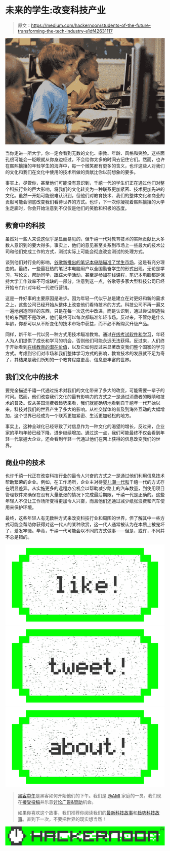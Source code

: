 # 未来的学生:改变科技产业

> 原文：<https://medium.com/hackernoon/students-of-the-future-transforming-the-tech-industry-e1df42631117>

![](img/16a2edf4a44e4fa5ead29581b77c7c50.png)

当你走进一所大学，你一定会看到无数的文化、宗教、年龄、风格和笑脸。这些面孔很可能会一眨眼就从你身边经过，不会给你太多的时间去记住它们。然而，也许在熙熙攘攘的年轻学生的海洋中，每一个微笑都有更多的含义，也许这些人对我们的文化和我们在文化中使用的技术所做的贡献比你以前想象的要多。

事实上，尽管你，甚至他们可能没有意识到，千禧一代的学生们正在通过他们对整个科技行业的巨大影响，将我们的文化转变为一种联系更加紧密、技术更加先进的文化。虽然一开始可能很难认识到，但他们对教育技术、我们的整体文化和商业的贡献可能会彻底改变我们看待世界的方式。也许，下一次你凝视着熙熙攘攘的大学生走廊时，你会开始注意到不仅仅是他们的笑脸和积极的态度。

## **教育中的科技**

虽然对一些人来说这似乎是显而易见的，但千禧一代对教育技术的实际贡献比大多数人意识到的要大得多。事实上，他们的意见甚至关系到市场上一些最大的技术公司和他们完成工作的方式，测试实际上可能会彻底改变测试的处理方式。

谈到他们对行业的影响，[谷歌新推出的笔记本电脑瞄准了学生市场](http://www.mycollegelaptop.com/tech-updates/googles-new-laptop-offerings-target-student-market/)，这是有充分理由的。最终，一些最狂热的笔记本电脑用户以全国勤奋学生的形式出现。无论是学习，写论文，帮助同学，跟踪大学活动，甚至是参加在线课程，笔记本电脑都是保持大学工作效率不可或缺的一部分。注意到这一点，谷歌等多家大型科技公司已经开始专门针对年轻一代进行营销。

这是一件好事的主要原因是进步。因为年轻一代似乎总是建立在对更好和新的需求之上，这些公司已经开始从整体上改变他们看待技术的方式。科技公司不再一遍又一遍地创造同样的东西，只是在每一次迭代中改进，而是认识到，通过尝试制造独特的东西而不是改进，他们最终可以每次都瞄准年轻市场。反过来，不管你是什么年龄，你都可以从不断变化的技术市场中获益，而不必不断购买升级产品。

同样，新千年一代以另一种方式用技术瞄准教育。通过[在线考试软件和学习](http://www.examtesting.com/blogdetails.aspx?id=10055)，年轻人为人们提供了成长和学习的机会，否则他们可能永远无法获得。反过来，人们终于开始看到[在线教育的潜在价值](https://www.faulkner.edu/2017/01/hidden-value-online-education/)，以及它如何反过来显著改变我们整个国家的学习方式。考虑到它们对市场和我们整体学习方式的影响，教育技术的发展就不足为奇了，其结果是我们所知的一个教育程度更高、信息更丰富的世界。

## **我们文化中的技术**

要完全描述千禧一代通过技术对我们的文化带来了多大的改变，可能需要一辈子的时间。然而，他们改变我们文化的最有影响力的方式之一是通过消费者的眼睛和技术的普及。仅从美国消费者趋势来看，我们就能确切地看到自千禧年一代开始以来，科技对我们的世界产生了多大的影响。从社交媒体的普及到海外互动的大幅增加，这个世界已经成为一个联系更加紧密、生活更加轻松的地方。

事实上，这种全球化已经导致了对信息作为一种文化的渴望的增长，反过来，企业家的平均年龄已经下降，进步继续增加。通过这一点，我们可能最终不仅会看到年轻一代掌握大企业，还会看到年轻一代通过他们在网上获得的信息改变我们的世界。

## **商业中的技术**

也许千禧一代正在改变科技行业的最令人兴奋的方式之一是通过他们利用信息技术帮助繁荣的企业。例如，在工作场所，企业主对待[婴儿潮一代和](https://www.clarizen.com/baby-boomers-vs-millennials-tips-for-managing-them-in-the-workplace/)千禧一代的方式存在明显差异。从实施更多的远程办公机会以帮助减少路上的汽车数量，到使用项目管理软件来确保在没有大量纸张的情况下完成最后期限，千禧一代是正确的。这些年轻人不仅让工作场所变得更加令人兴奋，而且他们还通过减少纸张浪费和汽车使用来保护环境。

最终，这些年轻人有无数种方式来改变科技行业和周围的世界，但了解其中一些方式可能会帮助你获得对这一代人的某种欣赏，这一代人通常被认为在本质上被宠坏了，爱发牢骚。毕竟，千禧一代可能会以不同的方式做事——但是，或许，不同并不总是错的。

[![](img/50ef4044ecd4e250b5d50f368b775d38.png)](http://bit.ly/HackernoonFB)[![](img/979d9a46439d5aebbdcdca574e21dc81.png)](https://goo.gl/k7XYbx)[![](img/2930ba6bd2c12218fdbbf7e02c8746ff.png)](https://goo.gl/4ofytp)

> [黑客中午](http://bit.ly/Hackernoon)是黑客如何开始他们的下午。我们是 [@AMI](http://bit.ly/atAMIatAMI) 家庭的一员。我们现在[接受投稿](http://bit.ly/hackernoonsubmission)并乐意[讨论广告&赞助](mailto:partners@amipublications.com)机会。
> 
> 如果你喜欢这个故事，我们推荐你阅读我们的[最新科技故事](http://bit.ly/hackernoonlatestt)和[趋势科技故事](https://hackernoon.com/trending)。直到下一次，不要把世界的现实想当然！

![](img/be0ca55ba73a573dce11effb2ee80d56.png)